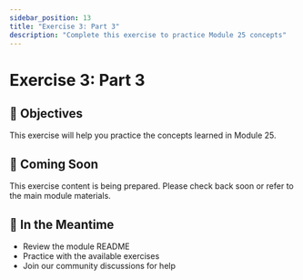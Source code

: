 ```yaml
---
sidebar_position: 13
title: "Exercise 3: Part 3"
description: "Complete this exercise to practice Module 25 concepts"
---
```


# Exercise 3: Part 3

## 🎯 Objectives

This exercise will help you practice the concepts learned in Module 25.

## 📝 Coming Soon

This exercise content is being prepared. Please check back soon or refer to the main module materials.

## 🚀 In the Meantime

- Review the module README
- Practice with the available exercises
- Join our community discussions for help
